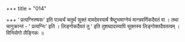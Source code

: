 +++
title = "014"

+++
‘ प्रत्यग्निरुषसः' इति पञ्चर्चं चतुर्थं सूक्तं वामदेवस्यार्षं त्रैष्टुभमाग्नेयं मान्त्रवर्णिकदैवतं वा । तथा चानुक्रान्तं - ' प्रत्यग्निः' इति । लिङ्गोकदैवतं तु ' इति तुशब्दादस्यापि सूक्तस्य लिङ्गोक्तदैवतत्वम् । विनियोगो लैङ्गिकः ॥